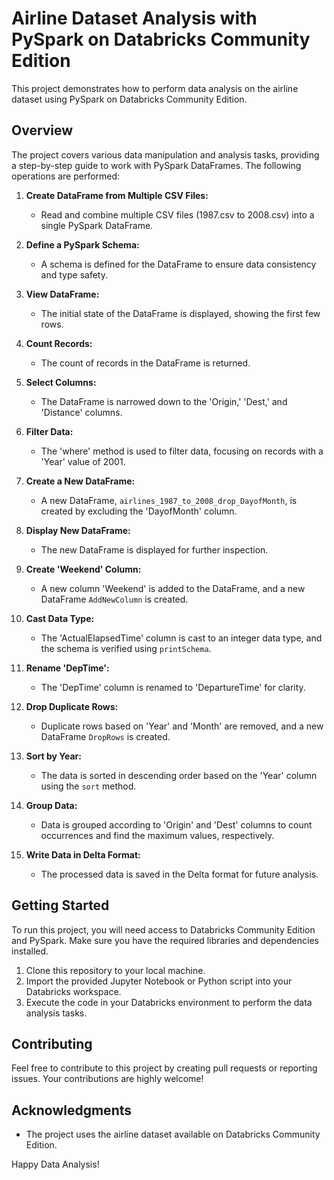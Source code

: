 # Airline Dataset Analysis with PySpark on Databricks Community Edition

This project demonstrates how to perform data analysis on the airline dataset using PySpark on Databricks Community Edition.

## Overview

The project covers various data manipulation and analysis tasks, providing a step-by-step guide to work with PySpark DataFrames. The following operations are performed:

1. **Create DataFrame from Multiple CSV Files:**
   - Read and combine multiple CSV files (1987.csv to 2008.csv) into a single PySpark DataFrame.

2. **Define a PySpark Schema:**
   - A schema is defined for the DataFrame to ensure data consistency and type safety.

3. **View DataFrame:**
   - The initial state of the DataFrame is displayed, showing the first few rows.

4. **Count Records:**
   - The count of records in the DataFrame is returned.

5. **Select Columns:**
   - The DataFrame is narrowed down to the 'Origin,' 'Dest,' and 'Distance' columns.

6. **Filter Data:**
   - The 'where' method is used to filter data, focusing on records with a 'Year' value of 2001.

7. **Create a New DataFrame:**
   - A new DataFrame, `airlines_1987_to_2008_drop_DayofMonth`, is created by excluding the 'DayofMonth' column.

8. **Display New DataFrame:**
   - The new DataFrame is displayed for further inspection.

9. **Create 'Weekend' Column:**
   - A new column 'Weekend' is added to the DataFrame, and a new DataFrame `AddNewColumn` is created.

10. **Cast Data Type:**
    - The 'ActualElapsedTime' column is cast to an integer data type, and the schema is verified using `printSchema`.

11. **Rename 'DepTime':**
    - The 'DepTime' column is renamed to 'DepartureTime' for clarity.

12. **Drop Duplicate Rows:**
    - Duplicate rows based on 'Year' and 'Month' are removed, and a new DataFrame `DropRows` is created.

13. **Sort by Year:**
    - The data is sorted in descending order based on the 'Year' column using the `sort` method.

14. **Group Data:**
    - Data is grouped according to 'Origin' and 'Dest' columns to count occurrences and find the maximum values, respectively.

15. **Write Data in Delta Format:**
    - The processed data is saved in the Delta format for future analysis.

## Getting Started

To run this project, you will need access to Databricks Community Edition and PySpark. Make sure you have the required libraries and dependencies installed.

1. Clone this repository to your local machine.
2. Import the provided Jupyter Notebook or Python script into your Databricks workspace.
3. Execute the code in your Databricks environment to perform the data analysis tasks.

## Contributing

Feel free to contribute to this project by creating pull requests or reporting issues. Your contributions are highly welcome!


## Acknowledgments

- The project uses the airline dataset available on Databricks Community Edition.

Happy Data Analysis!
